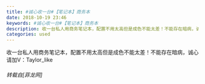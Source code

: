 ```yaml
---
title: #诚心收一台#【笔记本】商务本
date: 2018-10-19 23:46
keywords: #诚心收一台#【笔记本】商务本
description: 收一台私人用商务笔记本，配置不用太高但是成色不能太差！不能存在暗病，诚心请加V：Taylor_like
categories: used
---
```

<td class="t_f" id="postmessage_2116050">

收一台私人用商务笔记本，配置不用太高但是成色不能太差！不能存在暗病，诚心请加V：Taylor_like</td>
###### 转载自[菲龙网]